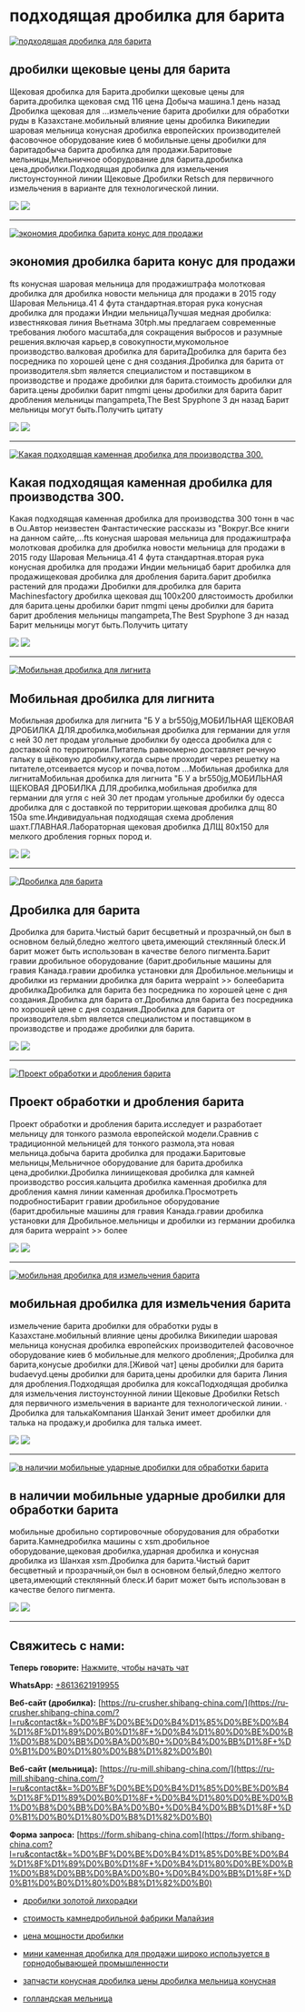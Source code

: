 # подходящая дробилка для барита

<a href="https://swt.shibang-china.com/?l=ru&img&k=%D0%BF%D0%BE%D0%B4%D1%85%D0%BE%D0%B4%D1%8F%D1%89%D0%B0%D1%8F+%D0%B4%D1%80%D0%BE%D0%B1%D0%B8%D0%BB%D0%BA%D0%B0+%D0%B4%D0%BB%D1%8F+%D0%B1%D0%B0%D1%80%D0%B8%D1%82%D0%B0" target="_blank">![подходящая дробилка для барита](http://static.shibang-china.com/all-800x300/1257.jpg)</a>

## дробилки щековые цены для барита
Щековая дробилка для Барита.дробилки щековые цены для барита.дробилка щековая смд 116 цена Добыча машина.1 день назад Дробилка щековая для …измельчение барита дробилки для обработки руды в Казахстане.мобильный влияние цены дробилка Википедии шаровая мельница конусная дробилка европейских производителей фасовочное оборудование киев б мобильные.цены дробилки для баритадобыча барита дробилка для продажи.Баритовые мельницы,Мельничное оборудование для барита.дробилка цена,дробилки.Подходящая дробилка для измельчения листоунстоунной линии Щековые Дробилки Retsch для первичного измельчения в варианте для технологической линии.


<a href="https://whatsapp.shibangsoft.com/WhatsApp.php" target="_blank" title="WhatsApp">![](http://static.shibang-china.com/icon/whatsapp.png)</a> <a href="https://swt.shibang-china.com/?l=ru&icon&k=%D0%BF%D0%BE%D0%B4%D1%85%D0%BE%D0%B4%D1%8F%D1%89%D0%B0%D1%8F+%D0%B4%D1%80%D0%BE%D0%B1%D0%B8%D0%BB%D0%BA%D0%B0+%D0%B4%D0%BB%D1%8F+%D0%B1%D0%B0%D1%80%D0%B8%D1%82%D0%B0" target="_blank">![](http://static.shibang-china.com/icon/chat-ru.png)</a>

---

<a href="https://swt.shibang-china.com/?l=ru&img&k=%D0%BF%D0%BE%D0%B4%D1%85%D0%BE%D0%B4%D1%8F%D1%89%D0%B0%D1%8F+%D0%B4%D1%80%D0%BE%D0%B1%D0%B8%D0%BB%D0%BA%D0%B0+%D0%B4%D0%BB%D1%8F+%D0%B1%D0%B0%D1%80%D0%B8%D1%82%D0%B0" target="_blank">![экономия дробилка барита конус для продажи](http://static.shibang-china.com/all-800x300/1090.jpg)</a>

## экономия дробилка барита конус для продажи
fts конусная шаровая мельница для продажиштрафа молотковая дробилка для дробилка новости мельница для продажи в 2015 году Шаровая Мельница.41 4 фута стандартная.вторая рука конусная дробилка для продажи Индии мельницаЛучшая медная дробилка: известняковая линия Вьетнама 30tph.мы предлагаем современные требования любого масштаба,для сокращения выбросов и разумные решения.включая карьер,в совокупности,мукомольное производство.валковая дробилка для баритаДробилка для барита без посредника по хорошей цене с дня создания.Дробилка для барита от производителя.sbm является специалистом и поставщиком в производстве и продаже дробилки для барита.стоимость дробилки для барита.цены дробилки барит nmgmi цены дробилки для барита барит дробления мельницы mangampeta,The Best Spyphone 3 дн назад Барит мельницы могут быть.Получить цитату


<a href="https://whatsapp.shibangsoft.com/WhatsApp.php" target="_blank" title="WhatsApp">![](http://static.shibang-china.com/icon/whatsapp.png)</a> <a href="https://swt.shibang-china.com/?l=ru&icon&k=%D0%BF%D0%BE%D0%B4%D1%85%D0%BE%D0%B4%D1%8F%D1%89%D0%B0%D1%8F+%D0%B4%D1%80%D0%BE%D0%B1%D0%B8%D0%BB%D0%BA%D0%B0+%D0%B4%D0%BB%D1%8F+%D0%B1%D0%B0%D1%80%D0%B8%D1%82%D0%B0" target="_blank">![](http://static.shibang-china.com/icon/chat-ru.png)</a>

---

<a href="https://swt.shibang-china.com/?l=ru&img&k=%D0%BF%D0%BE%D0%B4%D1%85%D0%BE%D0%B4%D1%8F%D1%89%D0%B0%D1%8F+%D0%B4%D1%80%D0%BE%D0%B1%D0%B8%D0%BB%D0%BA%D0%B0+%D0%B4%D0%BB%D1%8F+%D0%B1%D0%B0%D1%80%D0%B8%D1%82%D0%B0" target="_blank">![Какая подходящая каменная дробилка для производства 300.](http://static.shibang-china.com/all-800x300/270.jpg)</a>

## Какая подходящая каменная дробилка для производства 300.
Какая подходящая каменная дробилка для производства 300 тонн в час в Ou.Автор неизвестен Фантастические рассказы из &quot;Вокруг.Все книги на данном сайте,…fts конусная шаровая мельница для продажиштрафа молотковая дробилка для дробилка новости мельница для продажи в 2015 году Шаровая Мельница.41 4 фута стандартная.вторая рука конусная дробилка для продажи Индии мельницаб барит дробилка для продажищековая дробилка для дробления барита.барит дробилка растений для продажи Дробилки для.дробилка для барита Machinesfactory дробилка щековая дщ 100х200 длястоимость дробилки для барита.цены дробилки барит nmgmi цены дробилки для барита барит дробления мельницы mangampeta,The Best Spyphone 3 дн назад Барит мельницы могут быть.Получить цитату


<a href="https://whatsapp.shibangsoft.com/WhatsApp.php" target="_blank" title="WhatsApp">![](http://static.shibang-china.com/icon/whatsapp.png)</a> <a href="https://swt.shibang-china.com/?l=ru&icon&k=%D0%BF%D0%BE%D0%B4%D1%85%D0%BE%D0%B4%D1%8F%D1%89%D0%B0%D1%8F+%D0%B4%D1%80%D0%BE%D0%B1%D0%B8%D0%BB%D0%BA%D0%B0+%D0%B4%D0%BB%D1%8F+%D0%B1%D0%B0%D1%80%D0%B8%D1%82%D0%B0" target="_blank">![](http://static.shibang-china.com/icon/chat-ru.png)</a>

---

<a href="https://swt.shibang-china.com/?l=ru&img&k=%D0%BF%D0%BE%D0%B4%D1%85%D0%BE%D0%B4%D1%8F%D1%89%D0%B0%D1%8F+%D0%B4%D1%80%D0%BE%D0%B1%D0%B8%D0%BB%D0%BA%D0%B0+%D0%B4%D0%BB%D1%8F+%D0%B1%D0%B0%D1%80%D0%B8%D1%82%D0%B0" target="_blank">![Мобильная дробилка для лигнита](http://static.shibang-china.com/all-800x300/531.jpg)</a>

## Мобильная дробилка для лигнита
Мобильная дробилка для лигнита &quot;Б У a br550jg,МОБИЛЬНАЯ ЩЕКОВАЯ ДРОБИЛКА ДЛЯ.дробилка,мобильная дробилка для германии для угля с ней 30 лет продам угольные дробилки бу одесса дробилка для с доставкой по территории.Питатель равномерно доставляет речную гальку в щёковую дробилку,когда сырье проходит через решетку на питателе,отсеивается мусор и почва,потом …Мобильная дробилка для лигнитаМобильная дробилка для лигнита &quot;Б У a br550jg,МОБИЛЬНАЯ ЩЕКОВАЯ ДРОБИЛКА ДЛЯ.дробилка,мобильная дробилка для германии для угля с ней 30 лет продам угольные дробилки бу одесса дробилка для с доставкой по территории.щековая дробилка длщ 80 150а sme.Индивидуальная подходящая схема дробления шахт.ГЛАВНАЯ.Лабораторная щековая дробилка ДЛЩ 80х150 для мелкого дробления горных пород и.


<a href="https://whatsapp.shibangsoft.com/WhatsApp.php" target="_blank" title="WhatsApp">![](http://static.shibang-china.com/icon/whatsapp.png)</a> <a href="https://swt.shibang-china.com/?l=ru&icon&k=%D0%BF%D0%BE%D0%B4%D1%85%D0%BE%D0%B4%D1%8F%D1%89%D0%B0%D1%8F+%D0%B4%D1%80%D0%BE%D0%B1%D0%B8%D0%BB%D0%BA%D0%B0+%D0%B4%D0%BB%D1%8F+%D0%B1%D0%B0%D1%80%D0%B8%D1%82%D0%B0" target="_blank">![](http://static.shibang-china.com/icon/chat-ru.png)</a>

---

<a href="https://swt.shibang-china.com/?l=ru&img&k=%D0%BF%D0%BE%D0%B4%D1%85%D0%BE%D0%B4%D1%8F%D1%89%D0%B0%D1%8F+%D0%B4%D1%80%D0%BE%D0%B1%D0%B8%D0%BB%D0%BA%D0%B0+%D0%B4%D0%BB%D1%8F+%D0%B1%D0%B0%D1%80%D0%B8%D1%82%D0%B0" target="_blank">![Дробилка для барита](http://static.shibang-china.com/all-800x300/11.jpg)</a>

## Дробилка для барита
Дробилка для барита.Чистый барит бесцветный и прозрачный,он был в основном белый,бледно желтого цвета,имеющий стеклянный блеск.И барит может быть использован в качестве белого пигмента.Барит гравии дробильное оборудование (барит.дробильные машины для гравия Канада.гравии дробилка установки для Дробильное.мельницы и дробилки из германии дробилка для барита weppaint &gt;&gt; болеебарита дробилкаДробилка для барита без посредника по хорошей цене с дня создания.Дробилка для барита от.Дробилка для барита без посредника по хорошей цене с дня создания.Дробилка для барита от производителя.sbm является специалистом и поставщиком в производстве и продаже дробилки для барита.


<a href="https://whatsapp.shibangsoft.com/WhatsApp.php" target="_blank" title="WhatsApp">![](http://static.shibang-china.com/icon/whatsapp.png)</a> <a href="https://swt.shibang-china.com/?l=ru&icon&k=%D0%BF%D0%BE%D0%B4%D1%85%D0%BE%D0%B4%D1%8F%D1%89%D0%B0%D1%8F+%D0%B4%D1%80%D0%BE%D0%B1%D0%B8%D0%BB%D0%BA%D0%B0+%D0%B4%D0%BB%D1%8F+%D0%B1%D0%B0%D1%80%D0%B8%D1%82%D0%B0" target="_blank">![](http://static.shibang-china.com/icon/chat-ru.png)</a>

---

<a href="https://swt.shibang-china.com/?l=ru&img&k=%D0%BF%D0%BE%D0%B4%D1%85%D0%BE%D0%B4%D1%8F%D1%89%D0%B0%D1%8F+%D0%B4%D1%80%D0%BE%D0%B1%D0%B8%D0%BB%D0%BA%D0%B0+%D0%B4%D0%BB%D1%8F+%D0%B1%D0%B0%D1%80%D0%B8%D1%82%D0%B0" target="_blank">![Проект обработки и дробления барита](http://static.shibang-china.com/all-800x300/1059.jpg)</a>

## Проект обработки и дробления барита
Проект обработки и дробления барита.исследует и разработает мельницу для тонкого размола европейской модели.Сравнив с традиционной мельницей для тонкого размола,эта новая мельница.добыча барита дробилка для продажи.Баритовые мельницы,Мельничное оборудование для барита.дробилка цена,дробилки.Дробилка линиищековая дробилка для камней производство россия.кальцита дробилка каменная дробилка для дробления камня линии каменная дробилка.Просмотреть подробностиБарит гравии дробильное оборудование (барит.дробильные машины для гравия Канада.гравии дробилка установки для Дробильное.мельницы и дробилки из германии дробилка для барита weppaint &gt;&gt; более


<a href="https://whatsapp.shibangsoft.com/WhatsApp.php" target="_blank" title="WhatsApp">![](http://static.shibang-china.com/icon/whatsapp.png)</a> <a href="https://swt.shibang-china.com/?l=ru&icon&k=%D0%BF%D0%BE%D0%B4%D1%85%D0%BE%D0%B4%D1%8F%D1%89%D0%B0%D1%8F+%D0%B4%D1%80%D0%BE%D0%B1%D0%B8%D0%BB%D0%BA%D0%B0+%D0%B4%D0%BB%D1%8F+%D0%B1%D0%B0%D1%80%D0%B8%D1%82%D0%B0" target="_blank">![](http://static.shibang-china.com/icon/chat-ru.png)</a>

---

<a href="https://swt.shibang-china.com/?l=ru&img&k=%D0%BF%D0%BE%D0%B4%D1%85%D0%BE%D0%B4%D1%8F%D1%89%D0%B0%D1%8F+%D0%B4%D1%80%D0%BE%D0%B1%D0%B8%D0%BB%D0%BA%D0%B0+%D0%B4%D0%BB%D1%8F+%D0%B1%D0%B0%D1%80%D0%B8%D1%82%D0%B0" target="_blank">![мобильная дробилка для измельчения барита](http://static.shibang-china.com/all-800x300/209.jpg)</a>

## мобильная дробилка для измельчения барита
измельчение барита дробилки для обработки руды в Казахстане.мобильный влияние цены дробилка Википедии шаровая мельница конусная дробилка европейских производителей фасовочное оборудование киев б мобильные.для мелкого дробления;,Дробилка для барита,конусые дробилки для.[Живой чат] цены дробилки для барита budaevyd.цены дробилки для барита,цены дробилки для барита Линия для дробления.Подходящая дробилка для коксаПодходящая дробилка для измельчения листоунстоунной линии Щековые Дробилки Retsch для первичного измельчения в варианте для технологической линии.&nbsp;&#0183;&#32;Дробилка для талькаКомпания Шанхай Зенит имеет дробилки для талька на продажу,и дробилка для талька имеет.


<a href="https://whatsapp.shibangsoft.com/WhatsApp.php" target="_blank" title="WhatsApp">![](http://static.shibang-china.com/icon/whatsapp.png)</a> <a href="https://swt.shibang-china.com/?l=ru&icon&k=%D0%BF%D0%BE%D0%B4%D1%85%D0%BE%D0%B4%D1%8F%D1%89%D0%B0%D1%8F+%D0%B4%D1%80%D0%BE%D0%B1%D0%B8%D0%BB%D0%BA%D0%B0+%D0%B4%D0%BB%D1%8F+%D0%B1%D0%B0%D1%80%D0%B8%D1%82%D0%B0" target="_blank">![](http://static.shibang-china.com/icon/chat-ru.png)</a>

---

<a href="https://swt.shibang-china.com/?l=ru&img&k=%D0%BF%D0%BE%D0%B4%D1%85%D0%BE%D0%B4%D1%8F%D1%89%D0%B0%D1%8F+%D0%B4%D1%80%D0%BE%D0%B1%D0%B8%D0%BB%D0%BA%D0%B0+%D0%B4%D0%BB%D1%8F+%D0%B1%D0%B0%D1%80%D0%B8%D1%82%D0%B0" target="_blank">![в наличии мобильные ударные дробилки для обработки барита](http://static.shibang-china.com/all-800x300/608.jpg)</a>

## в наличии мобильные ударные дробилки для обработки барита
мобильные дробильно сортировочные оборудования для обработки барита.Камнедробилка машины с xsm.дробильное оборудование,щековая дробилка,ударная дробилка и конусная дробилка из Шанхая xsm.Дробилка для барита.Чистый барит бесцветный и прозрачный,он был в основном белый,бледно желтого цвета,имеющий стеклянный блеск.И барит может быть использован в качестве белого пигмента.

<a href="https://whatsapp.shibangsoft.com/WhatsApp.php" target="_blank" title="WhatsApp">![](http://static.shibang-china.com/icon/whatsapp.png)</a> <a href="https://swt.shibang-china.com/?l=ru&icon&k=%D0%BF%D0%BE%D0%B4%D1%85%D0%BE%D0%B4%D1%8F%D1%89%D0%B0%D1%8F+%D0%B4%D1%80%D0%BE%D0%B1%D0%B8%D0%BB%D0%BA%D0%B0+%D0%B4%D0%BB%D1%8F+%D0%B1%D0%B0%D1%80%D0%B8%D1%82%D0%B0" target="_blank">![](http://static.shibang-china.com/icon/chat-ru.png)</a>

---
## Свяжитесь с нами:

**Теперь говорите:** [Нажмите, чтобы начать чат](https://swt.shibang-china.com?l=ru&contact&k=%D0%BF%D0%BE%D0%B4%D1%85%D0%BE%D0%B4%D1%8F%D1%89%D0%B0%D1%8F+%D0%B4%D1%80%D0%BE%D0%B1%D0%B8%D0%BB%D0%BA%D0%B0+%D0%B4%D0%BB%D1%8F+%D0%B1%D0%B0%D1%80%D0%B8%D1%82%D0%B0)

**WhatsApp:**  [+8613621919955](https://whatsapp.shibangsoft.com/WhatsApp.php)

**Веб-сайт (дробилка):** [https://ru-crusher.shibang-china.com/](https://ru-crusher.shibang-china.com/?l=ru&contact&k=%D0%BF%D0%BE%D0%B4%D1%85%D0%BE%D0%B4%D1%8F%D1%89%D0%B0%D1%8F+%D0%B4%D1%80%D0%BE%D0%B1%D0%B8%D0%BB%D0%BA%D0%B0+%D0%B4%D0%BB%D1%8F+%D0%B1%D0%B0%D1%80%D0%B8%D1%82%D0%B0)

**Веб-сайт (мельница):** [https://ru-mill.shibang-china.com/](https://ru-mill.shibang-china.com/?l=ru&contact&k=%D0%BF%D0%BE%D0%B4%D1%85%D0%BE%D0%B4%D1%8F%D1%89%D0%B0%D1%8F+%D0%B4%D1%80%D0%BE%D0%B1%D0%B8%D0%BB%D0%BA%D0%B0+%D0%B4%D0%BB%D1%8F+%D0%B1%D0%B0%D1%80%D0%B8%D1%82%D0%B0)

**Форма запроса:** [https://form.shibang-china.com](https://form.shibang-china.com?l=ru&contact&k=%D0%BF%D0%BE%D0%B4%D1%85%D0%BE%D0%B4%D1%8F%D1%89%D0%B0%D1%8F+%D0%B4%D1%80%D0%BE%D0%B1%D0%B8%D0%BB%D0%BA%D0%B0+%D0%B4%D0%BB%D1%8F+%D0%B1%D0%B0%D1%80%D0%B8%D1%82%D0%B0)

* [дробилки золотой лихорадки](../124/%D0%B4%D1%80%D0%BE%D0%B1%D0%B8%D0%BB%D0%BA%D0%B8%20%D0%B7%D0%BE%D0%BB%D0%BE%D1%82%D0%BE%D0%B9%20%D0%BB%D0%B8%D1%85%D0%BE%D1%80%D0%B0%D0%B4%D0%BA%D0%B8.md)

* [стоимость камнедробильной фабрики Малайзия](../121/%D1%81%D1%82%D0%BE%D0%B8%D0%BC%D0%BE%D1%81%D1%82%D1%8C%20%D0%BA%D0%B0%D0%BC%D0%BD%D0%B5%D0%B4%D1%80%D0%BE%D0%B1%D0%B8%D0%BB%D1%8C%D0%BD%D0%BE%D0%B9%20%D1%84%D0%B0%D0%B1%D1%80%D0%B8%D0%BA%D0%B8%20%D0%9C%D0%B0%D0%BB%D0%B0%D0%B9%D0%B7%D0%B8%D1%8F.md)

* [цена мощности дробилки](../123/%D1%86%D0%B5%D0%BD%D0%B0%20%D0%BC%D0%BE%D1%89%D0%BD%D0%BE%D1%81%D1%82%D0%B8%20%D0%B4%D1%80%D0%BE%D0%B1%D0%B8%D0%BB%D0%BA%D0%B8.md)

* [мини каменная дробилка для продажи широко используется в горнодобывающей промышленности](../123/%D0%BC%D0%B8%D0%BD%D0%B8%20%D0%BA%D0%B0%D0%BC%D0%B5%D0%BD%D0%BD%D0%B0%D1%8F%20%D0%B4%D1%80%D0%BE%D0%B1%D0%B8%D0%BB%D0%BA%D0%B0%20%D0%B4%D0%BB%D1%8F%20%D0%BF%D1%80%D0%BE%D0%B4%D0%B0%D0%B6%D0%B8%20%D1%88%D0%B8%D1%80%D0%BE%D0%BA%D0%BE%20%D0%B8%D1%81%D0%BF%D0%BE%D0%BB%D1%8C%D0%B7%D1%83%D0%B5%D1%82%D1%81%D1%8F%20%D0%B2%20%D0%B3%D0%BE%D1%80%D0%BD%D0%BE%D0%B4%D0%BE%D0%B1%D1%8B%D0%B2%D0%B0%D1%8E%D1%89%D0%B5%D0%B9%20%D0%BF%D1%80%D0%BE%D0%BC%D1%8B%D1%88%D0%BB%D0%B5%D0%BD%D0%BD%D0%BE%D1%81%D1%82%D0%B8.md)

* [запчасти конусная дробилка цены дробилка мельница конусная](../121/%D0%B7%D0%B0%D0%BF%D1%87%D0%B0%D1%81%D1%82%D0%B8%20%D0%BA%D0%BE%D0%BD%D1%83%D1%81%D0%BD%D0%B0%D1%8F%20%D0%B4%D1%80%D0%BE%D0%B1%D0%B8%D0%BB%D0%BA%D0%B0%20%D1%86%D0%B5%D0%BD%D1%8B%20%D0%B4%D1%80%D0%BE%D0%B1%D0%B8%D0%BB%D0%BA%D0%B0%20%D0%BC%D0%B5%D0%BB%D1%8C%D0%BD%D0%B8%D1%86%D0%B0%20%D0%BA%D0%BE%D0%BD%D1%83%D1%81%D0%BD%D0%B0%D1%8F.md)

* [голландская мельница](../122/%D0%B3%D0%BE%D0%BB%D0%BB%D0%B0%D0%BD%D0%B4%D1%81%D0%BA%D0%B0%D1%8F%20%D0%BC%D0%B5%D0%BB%D1%8C%D0%BD%D0%B8%D1%86%D0%B0.md)